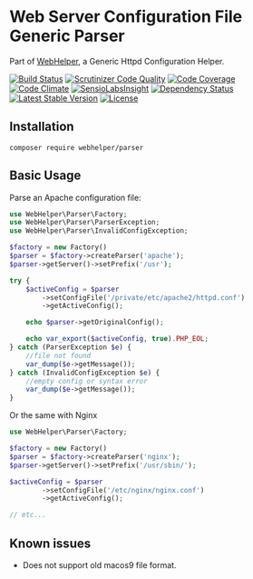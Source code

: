 # Web Server Configuration File Generic Parser
Part of [WebHelper](http://github.com/JamesRezo/WebHelper), a Generic Httpd Configuration Helper.

[![Build Status](https://travis-ci.org/JamesRezo/webhelper-parser.svg?branch=master)](https://travis-ci.org/JamesRezo/webhelper-parser)
[![Scrutinizer Code Quality](https://scrutinizer-ci.com/g/JamesRezo/webhelper-parser/badges/quality-score.png?b=master)](https://scrutinizer-ci.com/g/JamesRezo/webhelper-parser/?branch=master)
[![Code Coverage](https://scrutinizer-ci.com/g/JamesRezo/webhelper-parser/badges/coverage.png?b=master)](https://scrutinizer-ci.com/g/JamesRezo/webhelper-parser/?branch=master)
[![Code Climate](https://codeclimate.com/github/JamesRezo/webhelper-parser/badges/gpa.svg)](https://codeclimate.com/github/JamesRezo/webhelper-parser)
[![SensioLabsInsight](https://insight.sensiolabs.com/projects/2ef11e52-9098-4c72-a0c2-c83996e9bf62/mini.png)](https://insight.sensiolabs.com/projects/2ef11e52-9098-4c72-a0c2-c83996e9bf62)
[![Dependency Status](https://www.versioneye.com/user/projects/57d100ee87b0f6002e27f9e9/badge.svg?style=flat-square)](https://www.versioneye.com/user/projects/57d100ee87b0f6002e27f9e9)
[![Latest Stable Version](https://poser.pugx.org/webhelper/parser/v/stable)](https://packagist.org/packages/webhelper/parser)
[![License](https://poser.pugx.org/webhelper/parser/license)](https://packagist.org/packages/webhelper/parser)

## Installation

```composer require webhelper/parser```

## Basic Usage

Parse an Apache configuration file:
```php
use WebHelper\Parser\Factory;
use WebHelper\Parser\ParserException;
use WebHelper\Parser\InvalidConfigException;

$factory = new Factory()
$parser = $factory->createParser('apache');
$parser->getServer()->setPrefix('/usr');

try {
    $activeConfig = $parser
        ->setConfigFile('/private/etc/apache2/httpd.conf')
        ->getActiveConfig();

    echo $parser->getOriginalConfig();

    echo var_export($activeConfig, true).PHP_EOL;
} catch (ParserException $e) {
    //file not found
    var_dump($e->getMessage());
} catch (InvalidConfigException $e) {
    //empty config or syntax error
    var_dump($e->getMessage());
}
```

Or the same with Nginx
```php
use WebHelper\Parser\Factory;

$factory = new Factory()
$parser = $factory->createParser('nginx');
$parser->getServer()->setPrefix('/usr/sbin/');

$activeConfig = $parser
        ->setConfigFile('/etc/nginx/nginx.conf')
        ->getActiveConfig();

// etc...
```

## Known issues

- Does not support old macos9 file format.
